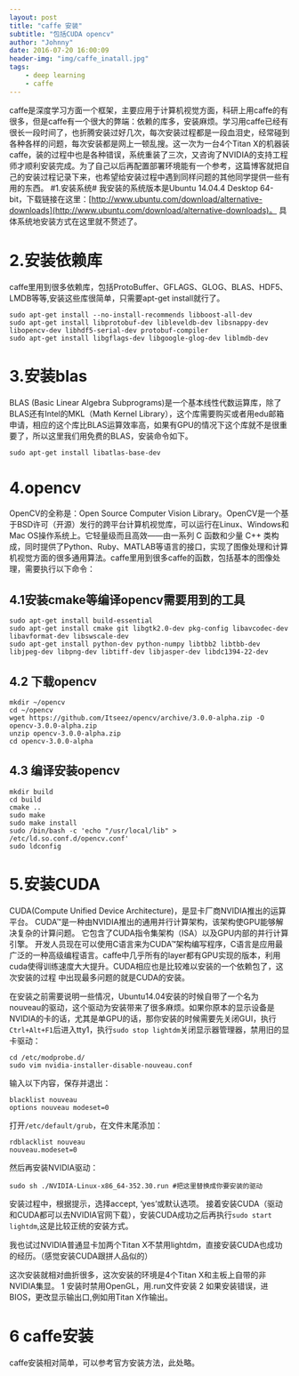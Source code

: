 ```yaml
---
layout: post
title: "caffe 安装"
subtitle: "包括CUDA opencv"
author: "Johnny"
date: 2016-07-20 16:00:09
header-img: "img/caffe_inatall.jpg"
tags: 
    - deep learning
    - caffe
---
```


caffe是深度学习方面一个框架，主要应用于计算机视觉方面，科研上用caffe的有很多，但是caffe有一个很大的弊端：依赖的库多，安装麻烦。学习用caffe已经有很长一段时间了，也折腾安装过好几次，每次安装过程都是一段血泪史，经常碰到各种各样的问题，每次安装都是网上一顿乱搜。这一次为一台4个Titan X的机器装caffe，装的过程中也是各种错误，系统重装了三次，又咨询了NVIDIA的支持工程师才顺利安装完成。为了自己以后再配置部署环境能有一个参考，这篇博客就把自己的安装过程记录下来，也希望给安装过程中遇到同样问题的其他同学提供一些有用的东西。
#1.安装系统#
我安装的系统版本是Ubuntu 14.04.4 Desktop 64-bit，下载链接在这里：[http://www.ubuntu.com/download/alternative-downloads](http://www.ubuntu.com/download/alternative-downloads)。
具体系统地安装方式在这里就不赘述了。
# 2.安装依赖库 #
caffe里用到很多依赖库，包括ProtoBuffer、GFLAGS、GLOG、BLAS、HDF5、LMDB等等,安装这些库很简单，只需要apt-get install就行了。

    sudo apt-get install --no-install-recommends libboost-all-dev
    sudo apt-get install libprotobuf-dev libleveldb-dev libsnappy-dev libopencv-dev libhdf5-serial-dev protobuf-compiler
    sudo apt-get install libgflags-dev libgoogle-glog-dev liblmdb-dev
# 3.安装blas #
BLAS (Basic Linear Algebra Subprograms)是一个基本线性代数运算库，除了BLAS还有Intel的MKL（Math Kernel Library），这个库需要购买或者用edu邮箱申请，相应的这个库比BLAS运算效率高，如果有GPU的情况下这个库就不是很重要了，所以这里我们用免费的BLAS，安装命令如下。

    sudo apt-get install libatlas-base-dev
# 4.opencv #
OpenCV的全称是：Open Source Computer Vision Library。OpenCV是一个基于BSD许可（开源）发行的跨平台计算机视觉库，可以运行在Linux、Windows和Mac OS操作系统上。它轻量级而且高效——由一系列 C 函数和少量 C++ 类构成，同时提供了Python、Ruby、MATLAB等语言的接口，实现了图像处理和计算机视觉方面的很多通用算法。caffe里用到很多caffe的函数，包括基本的图像处理，需要执行以下命令：
## 4.1安装cmake等编译opencv需要用到的工具 ##

    sudo apt-get install build-essential
    sudo apt-get install cmake git libgtk2.0-dev pkg-config libavcodec-dev libavformat-dev libswscale-dev
    sudo apt-get install python-dev python-numpy libtbb2 libtbb-dev libjpeg-dev libpng-dev libtiff-dev libjasper-dev libdc1394-22-dev
## 4.2 下载opencv ##

    mkdir ~/opencv
    cd ~/opencv
    wget https://github.com/Itseez/opencv/archive/3.0.0-alpha.zip -O opencv-3.0.0-alpha.zip
    unzip opencv-3.0.0-alpha.zip
	cd opencv-3.0.0-alpha
## 4.3 编译安装opencv ##
	mkdir build
	cd build
	cmake ..
	sudo make
	sudo make install
	sudo /bin/bash -c 'echo "/usr/local/lib" > /etc/ld.so.conf.d/opencv.conf'
	sudo ldconfig
# 5.安装CUDA #
CUDA(Compute Unified Device Architecture)，是显卡厂商NVIDIA推出的运算平台。 CUDA™是一种由NVIDIA推出的通用并行计算架构，该架构使GPU能够解决复杂的计算问题。 它包含了CUDA指令集架构（ISA）以及GPU内部的并行计算引擎。 开发人员现在可以使用C语言来为CUDA™架构编写程序，C语言是应用最广泛的一种高级编程语言。caffe中几乎所有的layer都有GPU实现的版本，利用cuda使得训练速度大大提升。CUDA相应也是比较难以安装的一个依赖包了，这次安装的过程
中出现最多问题的就是CUDA的安装。

在安装之前需要说明一些情况，Ubuntu14.04安装的时候自带了一个名为nouveau的驱动，这个驱动为安装带来了很多麻烦。如果你原本的显示设备是NVIDIA的卡的话，尤其是单GPU的话，那你安装的时候需要先关闭GUI，执行`Ctrl+Alt+F1`后进入tty1，执行`sudo stop lightdm`关闭显示器管理器，禁用旧的显卡驱动：

    cd /etc/modprobe.d/
	sudo vim nvidia-installer-disable-nouveau.conf
输入以下内容，保存并退出：

	blacklist nouveau
	options nouveau modeset=0
打开`/etc/default/grub`，在文件末尾添加：

	rdblacklist nouveau
	nouveau.modeset=0
然后再安装NVIDIA驱动：

	sudo sh ./NVIDIA-Linux-x86_64-352.30.run #把这里替换成你要安装的驱动
安装过程中，根据提示，选择accept, ‘yes’或默认选项。
接着安装CUDA（驱动和CUDA都可以去NVIDIA官网下载），安装CUDA成功之后再执行`sudo start lightdm`,这是比较正统的安装方式。

我也试过NVIDIA普通显卡加两个Titan X不禁用lightdm，直接安装CUDA也成功的经历。（感觉安装CUDA跟拼人品似的）

这次安装就相对曲折很多，这次安装的环境是4个Titan X和主板上自带的非NVIDIA集显。
1 安装时禁用OpenGL，用.run文件安装
2 如果安装错误，进BIOS，更改显示输出口,例如用Titan X作输出。

# 6 caffe安装 #

caffe安装相对简单，可以参考官方安装方法，此处略。
